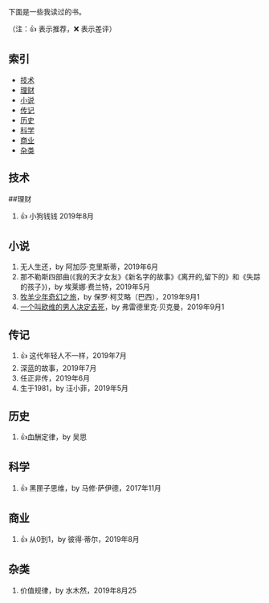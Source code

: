 下面是一些我读过的书。

（注：:+1: 表示推荐，:x: 表示差评）

## 索引
- [技术](#技术)
- [理财](#理财)
- [小说](#小说)
- [传记](#传记)
- [历史](#历史)
- [科学](#科学)
- [商业](#商业)
- [杂类](#杂类)

## 技术
##理财
1. :+1: 小狗钱钱 2019年8月
## 小说
1. 无人生还，by 阿加莎·克里斯蒂，2019年6月
1. 那不勒斯四部曲(《我的天才女友》《新名字的故事》《离开的,留下的》和《失踪的孩子》)，by 埃莱娜·费兰特，2019年5月
1. [牧羊少年奇幻之旅](./Notebooks/牧羊少年奇幻之旅%20(Chinese%20Edition)-Notebook.html)，by 保罗·柯艾略（巴西），2019年9月1
1. [一个叫欧维的男人决定去死](./Notebooks/%E4%B8%80%E4%B8%AA%E5%8F%AB%E6%AC%A7%E7%BB%B4%E7%9A%84%E7%94%B7%E4%BA%BA%E5%86%B3%E5%AE%9A%E5%8E%BB%E6%AD%BB%EF%BC%88%E7%AC%AC89%E5%B1%8A%E5%A5%A5%E6%96%AF%E5%8D%A1%E6%9C%80%E4%BD%B3%E5%A4%96%E8%AF%AD%E7%89%87%E6%8F%90%E5%90%8D%20%EF%BC%8C%E8%B1%86%E7%93%A3%E4%B9%A6%E8%AF%849.1%E5%88%86%20%E7%94%B5%E5%BD%B1%E5%90%8C%E5%90%8D%E5%8E%9F%E8%91%97%20%E8%8B%B1%E7%BE%8E%E9%9F%A9%E4%BA%9A%E9%A9%AC%E9%80%8A%E8%AF%BB%E8%80%85%E4%BA%94%E6%98%9F%E5%A5%BD%E8%AF%84%EF%BC%89%20(%E5%A4%A7%E9%B1%BC%E8%AF%BB%E5%93%81%E7%B3%BB%E5%88%97)%20(Chinese%20Edition)-Notebook.html)，by 弗雷德里克·贝克曼，2019年9月1
## 传记
1. :+1: 这代年轻人不一样，2019年7月
1. 深蓝的故事，2019年7月
1. 任正非传，2019年6月
1. 生于1981，by 汪小菲，2019年5月
## 历史
1. :+1:血酬定律，by 吴思
## 科学
1. :+1: 黑匣子思维，by 马修·萨伊德，2017年11月
## 商业
1. :+1: 从0到1，by 彼得·蒂尔，2019年8月
## 杂类
1. 价值规律，by 水木然，2019年8月25
